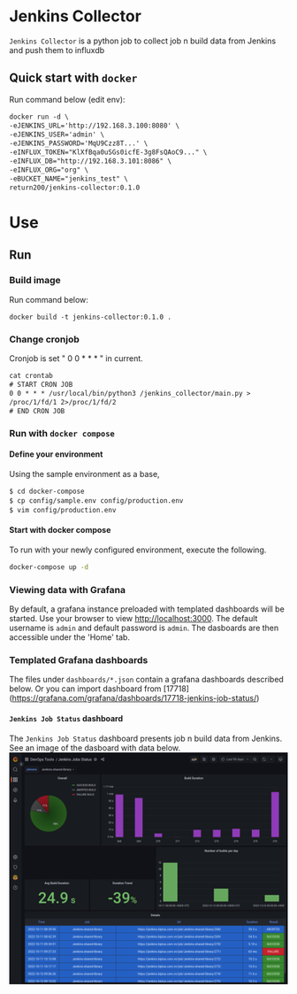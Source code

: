 # Jenkins Collector 
`Jenkins Collector` is a python job to collect job n build data from Jenkins and push them to influxdb

## Quick start with `docker`
Run command below (edit env):
```
docker run -d \
-eJENKINS_URL='http://192.168.3.100:8080' \
-eJENKINS_USER='admin' \
-eJENKINS_PASSWORD='MqU9Czz8T...' \
-eINFLUX_TOKEN="KlXfBqa0uSGs0icfE-3g8FsQAoC9..." \
-eINFLUX_DB="http://192.168.3.101:8086" \
-eINFLUX_ORG="org" \
-eBUCKET_NAME="jenkins_test" \
return200/jenkins-collector:0.1.0 
```

# Use

## Run

### Build image
Run command below:
```
docker build -t jenkins-collector:0.1.0 .
```
### Change cronjob
Cronjob is set " 0 0 * * * " in current.
```
cat crontab
# START CRON JOB
0 0 * * * /usr/local/bin/python3 /jenkins_collector/main.py > /proc/1/fd/1 2>/proc/1/fd/2
# END CRON JOB
```

### Run with `docker compose`

#### Define your environment

Using the sample environment as a base, 

```bash
$ cd docker-compose
$ cp config/sample.env config/production.env
$ vim config/production.env
```
#### Start with docker compose 
To run with your newly configured environment, execute the following.

```bash
docker-compose up -d
```
### Viewing data with Grafana
By default, a grafana instance preloaded with templated dashboards will be started. Use your browser to view [http://localhost:3000](http://localhost:3000). The default username is `admin` and default password is `admin`. The dasboards are then accessible under the 'Home' tab.

### Templated Grafana dashboards

The files under `dashboards/*.json` contain a grafana dashboards described below.
Or you can import dashboard from [17718] (https://grafana.com/grafana/dashboards/17718-jenkins-job-status/)

#### `Jenkins Job Status` dashboard

The `Jenkins Job Status` dashboard presents job n build data from Jenkins. See an image of the dasboard with data below.
![overview!](https://github.com/return200-ok/jenkins-crawler/blob/main/assets/Jenkins-Jobs-Status-Grafana.png?raw=true)